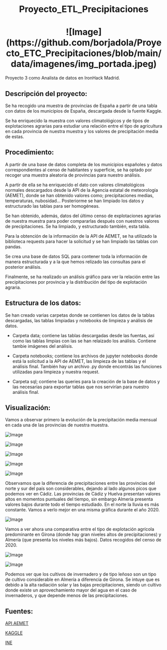 <h1 align="center"> Proyecto_ETL_Precipitaciones </h1>

<h1 align="center">![Image](https://github.com/borjadola/Proyecto_ETC_Precipitaciones/blob/main/data/imagenes/img_portada.jpeg) </h1>

Proyecto 3 como Analista de datos en IronHack Madrid.

## Descripción del proyecto:

Se ha recogido una muestra de provincias de España a partir de una tabla con datos de los municipios de España, descargada desde la fuente Kaggle.

Se ha enriquecido la muestra con valores climatológicos y de tipos de explotaciones agrarias para estudiar una relación entre el tipo de agricultura en cada provincia de nuestra muestra y los valores de precipitación media de estas.

## Procedimiento:

A partir de una base de datos completa de los municipios españoles y datos correspondientes al censo de habitantes y superficie, se ha optado por recoger una muestra aleatoria de provincias para nuestro análisis.

A partir de ella se ha enriquecido el dato con valores climatológicos normales descargados desde la API de la Agencia estatal de meteorología (AEMET), donde se han obtenido valores como; precipitaciones medias, temperaturas, nubosidad... Posteriorme se han limpiado los datos y estructurado las tablas para ser homogéneas.

Se han obtenido, además, datos del último censo de explotaciones agrarias de nuestra muestra para poder compararlas después con nuestros valores de precipitaciones. Se ha limpiado, y estructurado también, esta tabla.

Para la obtención de la información de la API de AEMET, se ha utilizado la biblioteca requests para hacer la solicitud y se han limpiado las tablas con pandas.

Se crea una base de datos SQL para contener toda la información de manera estructurada y a la que hemos relizado las consultas para el posterior análisis.

Finalmente, se ha realizado un análisis gráfico para ver la relación entre las precipitaciones por provincia y la distribución del tipo de explotación agraria.

## Estructura de los datos:

Se han creado varias carpetas donde se contienen los datos de la tablas descargadas, las tablas limpiadas y notebooks de limpieza y análisis de datos.

- Carpeta data; contiene las tablas descargadas desde las fuentas, así como las tablas limpias con las se  han relaizado los análisis. Contiene tambie imágenes del análisis.

- Carpeta notebooks; contiene los archivos de jupyter notebooks donde está la solicitud a la API de AEMET, las limpieza de las tablas y el análisis final. También hay un archivo .py donde encontrás las funciones utilizadas para limpieza y nuestra request.

- Carpeta sql; contiene las queries para la creación de la base de datos y las necesarias para exportar tablas que nos servirían para nuestro análisis final.

## Visualización:

Vamos a observar primero la evolución de la precipitación media mensual en cada una de las provincias de nuestra muestra.


![Image](https://github.com/borjadola/Proyecto_ETC_Precipitaciones/blob/main/data/imagenes/prec_19-22_cadiz.png)

![Image](https://github.com/borjadola/Proyecto_ETC_Precipitaciones/blob/main/data/imagenes/prec_19-22_huelva.png)

![Image](https://github.com/borjadola/Proyecto_ETC_Precipitaciones/blob/main/data/imagenes/prec_19-22_girona.png)

![Image](https://github.com/borjadola/Proyecto_ETC_Precipitaciones/blob/main/data/imagenes/prec_19-22_almeria.png)

![Image](https://github.com/borjadola/Proyecto_ETC_Precipitaciones/blob/main/data/imagenes/prec_19-22_coruna.png)

Observamos que la diferencia de precipitaciones entre las provincias del norte y sur del país son considerables, dejando al lado algunos picos que podemos ver en Cádiz. Las provincias de Cádiz y Huelva presentan valores altos en momentos puntuales del tiempo, sin embargo Almería presenta valores bajos durante todo el tiempo estudiado. En el norte la lluvia es más constante. Vamos a verlo mejor en una misma gráfica durante el año 2020.

![Image](https://github.com/borjadola/Proyecto_ETC_Precipitaciones/blob/main/data/imagenes/prec_2020_muestra.png)

Vamos a ver ahora una comparativa entre el tipo de explotación agrícola predominante en Girona (donde hay gran niveles altos de precipitaciones) y Almería (que presenta los niveles más bajos). Datos recogidos del censo de 2020.

![Image](https://github.com/borjadola/Proyecto_ETC_Precipitaciones/blob/main/data/imagenes/tipos_cultivo_girona.png)

![Image](https://github.com/borjadola/Proyecto_ETC_Precipitaciones/blob/main/data/imagenes/tipos_cultivo_almeria.png)

Podemos ver que los cultivos de invernadero y de tipo leñoso son un tipo de cultivo considerable en  Almería a diferencia de Girona. Se intuye que es debido a la alta radiación solar y las bajas precipitaciones, siendo un cultivo donde existe un aprovechamiento mayor del agua en el caso de invernaderos, y que depende menos de las precipitaciones.

## Fuentes:

[API AEMET](https://opendata.aemet.es/centrodedescargas/inicio)

[KAGGLE](https://www.kaggle.com/datasets/fcojavt/municipios-spain)

[INE](https://www.ine.es/dyngs/INEbase/es/operacion.htm?c=Estadistica_C&cid=1254736176851&menu=ultiDatos&idp=1254735727106)

